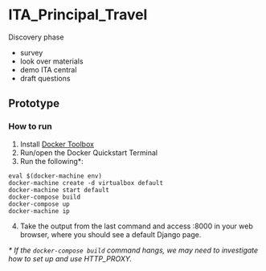 # ITA_Principal_Travel

Discovery phase
* survey
* look over materials
* demo ITA central
* draft questions

## Prototype

### How to run

1. Install [Docker Toolbox](https://www.docker.com/products/docker-toolbox)
2. Run/open the Docker Quickstart Terminal
3. Run the following*:

```
eval $(docker-machine env)
docker-machine create -d virtualbox default
docker-machine start default
docker-compose build
docker-compose up
docker-machine ip
```

4. Take the output from the last command and access <ip>:8000 in your web browser, where you should see a default Django page.

_* If the `docker-compose build` command hangs, we may need to investigate how to set up and use HTTP_PROXY._

